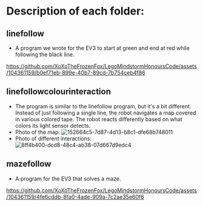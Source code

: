 # Description of each folder:
## linefollow
- A program we wrote for the EV3 to start at green and end at red while following the black line.
  
https://github.com/XoXoTheFrozenFox/LegoMindstormHonoursCode/assets/104361159/b0ef71eb-899e-40b7-89cd-7b754ceb4f86
## linefollowcolourinteraction
- The program is similar to the linefollow program, but it's a bit different. Instead of just following a single line, the robot navigates a map covered in various colored tape. The robot reacts differently based on what colors its light sensor detects.
- Photo of the map:
![152664c5-7d87-4d13-b8c1-dfe68b748011](https://github.com/XoXoTheFrozenFox/LegoMindstormHonoursCode/assets/104361159/565ba9ff-06a6-4a0f-b713-f7871782e63b)
- Photo of different interactions:
![8ff4b400-dcd8-48c4-ab38-07d667d9edc4](https://github.com/XoXoTheFrozenFox/LegoMindstormHonoursCode/assets/104361159/6d3e17d9-eb54-4cd9-b6f3-391ec6fb1fcc)
## mazefollow
- A program for the EV3 that solves a maze.

https://github.com/XoXoTheFrozenFox/LegoMindstormHonoursCode/assets/104361159/4fe6cddb-8fa0-4ade-909a-7c2ae35e60f6


